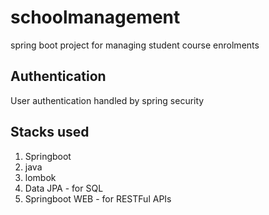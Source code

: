 # schoolmanagement

spring boot project for managing student course enrolments 

## Authentication

User authentication handled by spring security

## Stacks used

1. Springboot
2. java
3. lombok
4. Data JPA - for SQL
5. Springboot WEB - for RESTFul APIs
